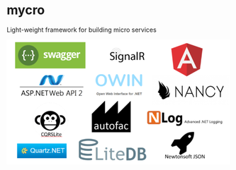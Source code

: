 # mycro
Light-weight framework for building micro services

![frameworks used](https://github.com/pdeparcq/mycro/blob/master/Mycro/mycro.png)
